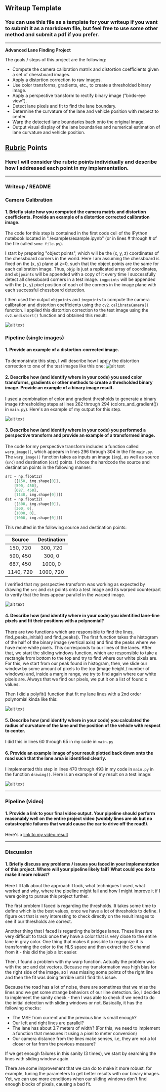 ## Writeup Template

### You can use this file as a template for your writeup if you want to submit it as a markdown file, but feel free to use some other method and submit a pdf if you prefer.

---

**Advanced Lane Finding Project**

The goals / steps of this project are the following:

* Compute the camera calibration matrix and distortion coefficients given a set of chessboard images.
* Apply a distortion correction to raw images.
* Use color transforms, gradients, etc., to create a thresholded binary image.
* Apply a perspective transform to rectify binary image ("birds-eye view").
* Detect lane pixels and fit to find the lane boundary.
* Determine the curvature of the lane and vehicle position with respect to center.
* Warp the detected lane boundaries back onto the original image.
* Output visual display of the lane boundaries and numerical estimation of lane curvature and vehicle position.

[//]: # (Image References)

[image1]: ./output_images/undistort_output.png "Undistorted"
[image2]: ./test_images/test1.jpg "Road Transformed"
[image3]: ./output_images/binary.png "Binary Example"
[image4]: ./output_images/warped_straight_lines.png "Warp Example"
[image5]: ./output_images/color_fit_lines.png "Fit Visual"
[image6]: ./output_images/example_output.png "Output"
[video1]: ./project_video.mp4 "Video"

## [Rubric](https://review.udacity.com/#!/rubrics/571/view) Points

### Here I will consider the rubric points individually and describe how I addressed each point in my implementation.  

---

### Writeup / README

### Camera Calibration

#### 1. Briefly state how you computed the camera matrix and distortion coefficients. Provide an example of a distortion corrected calibration image.

The code for this step is contained in the first code cell of the IPython notebook located in "./examples/example.ipynb" (or in lines # through # of the file called `some_file.py`).  

I start by preparing "object points", which will be the (x, y, z) coordinates of the chessboard corners in the world. Here I am assuming the chessboard is fixed on the (x, y) plane at z=0, such that the object points are the same for each calibration image.  Thus, `objp` is just a replicated array of coordinates, and `objpoints` will be appended with a copy of it every time I successfully detect all chessboard corners in a test image.  `imgpoints` will be appended with the (x, y) pixel position of each of the corners in the image plane with each successful chessboard detection.  

I then used the output `objpoints` and `imgpoints` to compute the camera calibration and distortion coefficients using the `cv2.calibrateCamera()` function.  I applied this distortion correction to the test image using the `cv2.undistort()` function and obtained this result: 

![alt text][image1]

### Pipeline (single images)

#### 1. Provide an example of a distortion-corrected image.

To demonstrate this step, I will describe how I apply the distortion correction to one of the test images like this one:
![alt text][image2]

#### 2. Describe how (and identify where in your code) you used color transforms, gradients or other methods to create a thresholded binary image.  Provide an example of a binary image result.

I used a combination of color and gradient thresholds to generate a binary image (thresholding steps at lines 262 through 294 (colors_and_gradient()) in `main.py`).  Here's an example of my output for this step. 

![alt text][image3]

#### 3. Describe how (and identify where in your code) you performed a perspective transform and provide an example of a transformed image.

The code for my perspective transform includes a function called `warp_image()`, which appears in lines 296 through 304 in the file `main.py`.  The `warp_image()` function takes as inputs an image (`img`), as well as source (`src`) and destination (`dst`) points.  I chose the hardcode the source and destination points in the following manner:

```python
src = np.float32(
    [[150, img.shape[0]],
    [590, 450],
    [687, 450],
    [1140, img.shape[0]]])
dst = np.float32(
    [[300, img.shape[0]],
    [300, 0],
    [1000, 0],
    [1000, img.shape[0]]])
```

This resulted in the following source and destination points:

| Source        | Destination   | 
|:-------------:|:-------------:| 
| 150, 720      | 300, 720        | 
| 590, 450      | 300, 0      |
| 687, 450     | 1000, 0      |
| 1140, 720      | 1000, 720        |

I verified that my perspective transform was working as expected by drawing the `src` and `dst` points onto a test image and its warped counterpart to verify that the lines appear parallel in the warped image.

![alt text][image4]

#### 4. Describe how (and identify where in your code) you identified lane-line pixels and fit their positions with a polynomial?

There are two functions which are responsible to find the lines, find_peaks_initial() and find_peaks(). The first function takes the histogram of the half of the binary image (vertical axis) and find the peaks where we have more white pixels. This corresponds to our lines of the lanes. After that, we start the sliding windows function, which are responsible to take a rectangle from bottom to the top and try to find where our white pixels are. For this, we start from our peak found in histogram, then, we slide our window by some amount of pixels to the top (image height / number of windows) and, inside a margin range, we try to find again where our white pixels are.
Always that we find our pixels, we put it on a list of found x values.  

Then I did a polyfit() function that fit my lane lines with a 2nd order polynomial kinda like this:

![alt text][image5]

#### 5. Describe how (and identify where in your code) you calculated the radius of curvature of the lane and the position of the vehicle with respect to center.

I did this in lines 60 through 65 in my code in `main.py`

#### 6. Provide an example image of your result plotted back down onto the road such that the lane area is identified clearly.

I implemented this step in lines 470 through 493 in my code in `main.py` in the function `drawing()`.  Here is an example of my result on a test image:

![alt text][image6]

---

### Pipeline (video)
#### 1. Provide a link to your final video output.  Your pipeline should perform reasonably well on the entire project video (wobbly lines are ok but no catastrophic failures that would cause the car to drive off the road!).

Here's a [link to my video result](./project_video_result.mp4)

---

### Discussion

#### 1. Briefly discuss any problems / issues you faced in your implementation of this project.  Where will your pipeline likely fail?  What could you do to make it more robust?

Here I'll talk about the approach I took, what techniques I used, what worked and why, where the pipeline might fail and how I might improve it if I were going to pursue this project further.

The first problem I faced is regarding the thresholds. It takes some time to define which is the best values, once we have a lot of thresholds to define. I figure out that is very interesting to check directly on the result images to see if our thresholds are correct.

Another thing that I faced is regarding the bridges lanes. These lines are very difficult to track once they have a color that is very close to the entire lane in gray color. One thing that makes it possible to regognize it is transforming the color to the HLS space and then extract the S channel from it - this did the job a lot easier.

Then, I found a problem with my warp function. Actually the problem was with the src and dst vectors. Because my transformation was high bias for the right side of the image, so I was missing some points of the right line and then the fit was doing terrible until I find this issue.

Because the road has a lot of noise, there are sometimes that we miss the lines and we get some strange behaviors of our line detection. So, I decided to implement the sanity check - then I was able to check if we need to do the initial detection with sliding windows or not. Basically, it has the following checks:

* The MSE from current and the previous line is small enough?
* Our left and right lines are parallel?
* The lane has about 3.7 meters of width? (For this, we need to implement a function that measures it using a pixel to meter conversion)
* Our camera distance from the lines make senses, i.e, they are not a lot closer or far from the previous measure?

If we get enough failures in this sanity (3 times), we start by searching the lines with sliding window again.

There are some improvement that we can do to make it more robust, for example, tuning the parameters to get better results with our binary images. Yet, we can use more conditions when our sliding windows don't find enough blocks of pixels, causing a bad fit.
  
